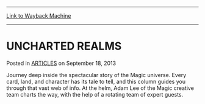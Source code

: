 
---
[Link to Wayback Machine](https://web.archive.org/web/20150130053714/http://magic.wizards.com/en/articles/archive/uncharted-realms-2013-09-18)

[_metadata_:description]:- "Journey deep inside the spectacular story of the Magic universe. Every card, land, and character has its tale to tell, and this column guides you through that vast web of info. At the helm, Adam Lee of the Magic creative team charts the way, with the help of a rotating team of expert guests."
[_metadata_:generator]:- "Drupal 7 (http://drupal.org)"
[_metadata_:node]:- "46499"
[_metadata_:publish_date]:- "2013-09-18"
[_metadata_:source]:- "div-main-content"
[_metadata_:title]:- "UNCHARTED REALMS"
[_metadata_:wayback_capture_timestamp]:- "2015-01-30 05:37:14"
[_metadata_:wayback_raw_url]:- "https://web.archive.org/web/20150130053714id_/http://magic.wizards.com/en/articles/archive/uncharted-realms-2013-09-18"
[_metadata_:wayback_url]:- "http://magic.wizards.com/en/articles/archive/uncharted-realms-2013-09-18"
---


UNCHARTED REALMS
================



 Posted in [ARTICLES](/en/articles)
 on September 18, 2013 









Journey deep inside the spectacular story of the Magic universe. Every card, land, and character has its tale to tell, and this column guides you through that vast web of info. At the helm, Adam Lee of the Magic creative team charts the way, with the help of a rotating team of expert guests.








